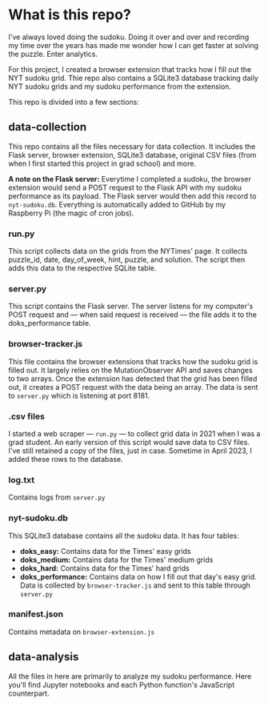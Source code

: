 # What is this repo?
I've always loved doing the sudoku. Doing it over and over and recording my time over the years has made me wonder how I can get faster at solving the puzzle. Enter analytics.

For this project, I created a browser extension that tracks how I fill out the NYT sudoku grid. Thie repo also contains a SQLite3 database tracking daily NYT sudoku grids and my sudoku performance from the extension.

This repo is divided into a few sections:

## data-collection
This repo contains all the files necessary for data collection. It includes the Flask server, browser extension, SQLite3 database, original CSV files (from when I first started this project in grad school) and more.

**A note on the Flask server:** Everytime I completed a sudoku, the browser extension would send a POST request to the Flask API with my sudoku performance as its payload. The Flask server would then add this record to ```nyt-sudoku.db```. Everything is automatically added to GitHub by my Raspberry Pi (the magic of cron jobs).

### run.py
This script collects data on the grids from the NYTimes' page. It collects puzzle_id, date, day_of_week, hint, puzzle, and solution. The script then adds this data to the respective SQLite table.

### server.py
This script contains the Flask server. The server listens for my computer's POST request and — when said request is received — the file adds it to the doks_performance table.

### browser-tracker.js
This file contains the browser extensions that tracks how the sudoku grid is filled out. It largely relies on the MutationObserver API and saves changes to two arrays. Once the extension has detected that the grid has been filled out, it creates a POST request with the data being an array. The data is sent to ```server.py``` which is listening at port 8181.

### .csv files
I started a web scraper — ```run.py``` — to collect grid data in 2021 when I was a grad student. An early version of this script would save data to CSV files. I've still retained a copy of the files, just in case. Sometime in April 2023, I added these rows to the database.

### log.txt
Contains logs from ```server.py```

### nyt-sudoku.db
This SQLite3 database contains all the sudoku data. It has four tables:
- **doks_easy:** Contains data for the Times' easy grids
- **doks_medium:** Contains data for the Times' medium grids
- **doks_hard:** Contains data for the Times' hard grids
- **doks_performance:** Contains data on how I fill out that day's easy grid. Data is collected by ```browser-tracker.js``` and sent to this table through ```server.py```

### manifest.json
Contains metadata on ```browser-extension.js```

## data-analysis
All the files in here are primarily to analyze my sudoku performance. Here you'll find Jupyter notebooks and each Python function's JavaScript counterpart.
